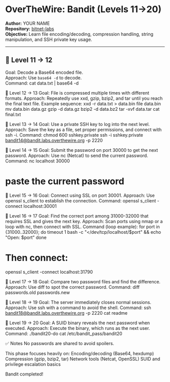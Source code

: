 # OverTheWire: Bandit (Levels 11→20)

**Author:** YOUR NAME  
**Repository:** [bitnet-labs](https://github.com/YOUR-USER/bitnet-labs)  
**Objective:** Learn file encoding/decoding, compression handling, string manipulation, and SSH private key usage.

---

## 🔹 Level 11 → 12
Goal: Decode a Base64 encoded file.  
Approach: Use `base64 -d` to decode.  
Command:
cat data.txt | base64 -d

🔹 Level 12 → 13
Goal: File is compressed multiple times with different formats.
Approach: Repeatedly use xxd, gzip, bzip2, and tar until you reach the final text file.
Example sequence:
xxd -r data.txt > data.bin
file data.bin
mv data.bin data.gz
gzip -d data.gz
bzip2 -d data.bz2
tar -xvf data.tar
cat final.txt

🔹 Level 13 → 14
Goal: Use a private SSH key to log into the next level.
Approach: Save the key as a file, set proper permissions, and connect with ssh -i.
Command:
chmod 600 sshkey.private
ssh -i sshkey.private bandit14@bandit.labs.overthewire.org -p 2220

🔹 Level 14 → 15
Goal: Submit the password on port 30000 to get the next password.
Approach: Use nc (Netcat) to send the current password.
Command:
nc localhost 30000
# paste the current password

🔹 Level 15 → 16
Goal: Connect using SSL on port 30001.
Approach: Use openssl s_client to establish the connection.
Command:
openssl s_client -connect localhost:30001

🔹 Level 16 → 17
Goal: Find the correct port among 31000-32000 that requires SSL and gives the next key.
Approach: Scan ports using nmap or a loop with nc, then connect with SSL.
Command (loop example):
for port in {31000..32000}; do
    timeout 1 bash -c "</dev/tcp/localhost/$port" && echo "Open: $port"
done

# Then connect:
openssl s_client -connect localhost:31790

🔹 Level 17 → 18
Goal: Compare two password files and find the difference.
Approach: Use diff to spot the correct password.
Command:
diff passwords.old passwords.new

🔹 Level 18 → 19
Goal: The server immediately closes normal sessions.
Approach: Use ssh with a command to avoid the shell.
Command:
ssh bandit18@bandit.labs.overthewire.org -p 2220 cat readme

🔹 Level 19 → 20
Goal: A SUID binary reveals the next password when executed.
Approach: Execute the binary, which runs as the next user.
Command:
./bandit20-do cat /etc/bandit_pass/bandit20

✅ Notes
No passwords are shared to avoid spoilers.

This phase focuses heavily on:
Encoding/decoding (Base64, hexdump)
Compression (gzip, bzip2, tar)
Network tools (Netcat, OpenSSL)
SUID and privilege escalation basics

Bandit completed!
